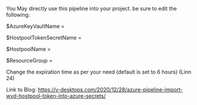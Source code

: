 You May directly use this pipeline into your project.  be sure to edit the following:

$AzureKeyVaultName = <name of your keyvault>

$HostpoolTokenSecretName = <name of the keyvault secret>

$HostpoolName = <Name of your HostPool>

$ResourceGroup = <Name of the resource group where the Hostpool is deployed>

Change the expiration time as per your need (default is set to 6 hours) (Linn 24)


Link to Blog: https://v-desktops.com/2020/12/28/azure-pipeline-import-wvd-hostpool-token-into-azure-secrets/